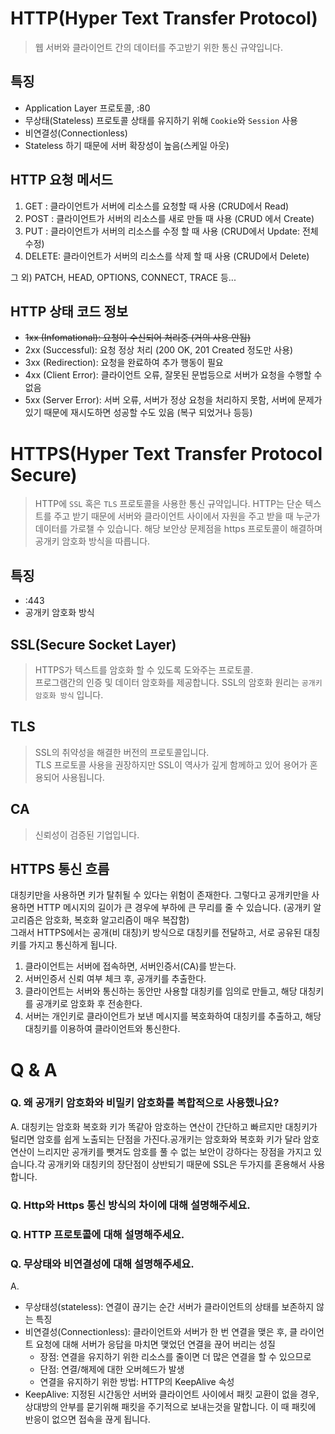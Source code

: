 # HTTP(Hyper Text Transfer Protocol)
> 웹 서버와 클라이언트 간의 데이터를 주고받기 위한 통신 규약입니다.

## 특징
- Application Layer 프로토콜, :80
- 무상태(Stateless) 프로토콜 상태를 유지하기 위해 `Cookie`와 `Session` 사용
- 비연결성(Connectionless)
- Stateless 하기 때문에 서버 확장성이 높음(스케일 아웃)

## HTTP 요청 메서드
1. GET : 클라이언트가 서버에 리소스를 요청할 때 사용 (CRUD에서 Read)
2. POST : 클라이언트가 서버의 리소스를 새로 만들 때 사용 (CRUD 에서 Create)
3. PUT : 클라이언트가 서버의 리소스를 수정 할 때 사용 (CRUD에서 Update: 전체 수정)
4. DELETE: 클라이언트가 서버의 리소스를 삭제 할 때 사용 (CRUD에서 Delete)   

그 외) PATCH, HEAD, OPTIONS, CONNECT, TRACE 등...

## HTTP 상태 코드 정보
- ~~1xx (Infomational): 요청이 수신되어 처리중 (거의 사용 안됨)~~   
- 2xx (Successful): 요청 정상 처리 (200 OK, 201 Created 정도만 사용)   
- 3xx (Redirection): 요청을 완료하여 추가 행동이 필요
- 4xx (Client Error): 클라이언트 오류, 잘못된 문법등으로 서버가 요청을 수행할 수 없음
- 5xx (Server Error): 서버 오류, 서버가 정상 요청을 처리하지 못함, 서버에 문제가 있기 때문에 재시도하면 성공할 수도 있음 (복구 되었거나 등등)

# HTTPS(Hyper Text Transfer Protocol Secure)
> HTTP에 `SSL` 혹은 `TLS` 프로토콜을 사용한 통신 규약입니다.
> HTTP는 단순 텍스트를 주고 받기 때문에 서버와 클라이언트 사이에서 자원을 주고 받을 때 누군가 데이터를 가로챌 수 있습니다.
> 해당 보안상 문제점을 https 프로토콜이 해결하며 공개키 암호화 방식을 따릅니다.

## 특징
- :443
- 공개키 암호화 방식

## SSL(Secure Socket Layer)
> HTTPS가 텍스트를 암호화 할 수 있도록 도와주는 프로토콜.   
> 프로그램간의 인증 및 데이터 암호화를 제공합니다. SSL의 암호화 원리는 `공개키 암호화 방식` 입니다.

## TLS
> SSL의 취약성을 해결한 버전의 프로토콜입니다.  
> TLS 프로토콜 사용을 권장하지만 SSL이 역사가 깊게 함께하고 있어 용어가 혼용되어 사용됩니다.

## CA
> 신뢰성이 검증된 기업입니다.

## HTTPS 통신 흐름
대칭키만을 사용하면 키가 탈취될 수 있다는 위험이 존재한다. 그렇다고 공개키만을 사용하면 HTTP 메시지의 길이가 큰 경우에 부하에 큰 무리를 줄 수 있습니다. (공개키 알고리즘은 암호화, 복호화 알고리즘이 매우 복잡함)  
그래서 HTTPS에서는 공개(비 대칭)키 방식으로 대칭키를 전달하고, 서로 공유된 대칭키를 가지고 통신하게 됩니다.

1. 클라이언트는 서버에 접속하면, 서버인증서(CA)를 받는다.
2. 서버인증서 신뢰 여부 체크 후, 공개키를 추출한다.
3. 클라이언트는 서버와 통신하는 동안만 사용할 대칭키를 임의로 만들고, 해당 대칭키를 공개키로 암호화 후 전송한다.
4. 서버는 개인키로 클라이언트가 보낸 메시지를 복호화하여 대칭키를 추출하고, 해당 대칭키를 이용하여 클라이언트와 통신한다.

# Q & A
### Q. 왜 공개키 암호화와 비밀키 암호화를 복합적으로 사용했나요?   
A. 대칭키는 암호화 복호화 키가 똑같아 암호하는 연산이 간단하고 빠르지만 대칭키가 털리면 암호를 쉽게 노출되는 단점을 가진다.공개키는 암호화와 복호화 키가 달라 암호 연산이 느리지만 공개키를 뺏겨도 암호를 풀 수 없는 보안이 강하다는 장점을 가지고 있습니다.각 공개키와 대칭키의 장단점이 상반되기 때문에 SSL은 두가지를 혼용해서 사용합니다.

### **Q. Http와 Https 통신 방식의 차이에 대해 설명해주세요.**

### **Q. HTTP 프로토콜에 대해 설명해주세요.**

### **Q. 무상태와 비연결성에 대해 설명해주세요.**
A. 
- 무상태성(stateless): 연결이 끊기는 순간 서버가 클라이언트의 상태를 보존하지 않는 특징
- 비연결성(Connectionless): 클라이언트와 서버가 한 번 연결을 맺은 후, 클 라이언트 요청에 대해 서버가 응답을 마치면 맺었던 연결을 끊어 버리는 성질
    - 장점: 연결을 유지하기 위한 리소스를 줄이면 더 많은 연결을 할 수 있으므로
    - 단점: 연결/해제에 대한 오버헤드가 발생
    - 연결을 유지하기 위한 방법: HTTP의 KeepAlive 속성
- KeepAlive: 지정된 시간동안 서버와 클라이언트 사이에서 패킷 교환이 없을 경우, 상대방의 안부를 묻기위해 패킷을 주기적으로 보내는것을 말합니다. 이 때 패킷에 반응이 없으면 접속을 끊게 됩니다.

